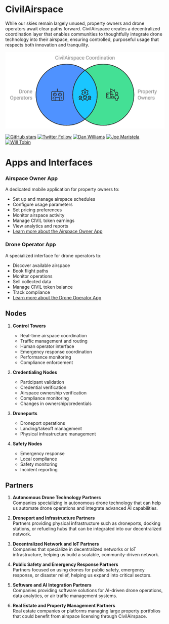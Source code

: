 # CivilAirspace

While our skies remain largely unused, property owners and drone operators await clear paths forward. CivilAirspace creates a decentralized coordination layer that enables communities to thoughtfully integrate drone technology into their airspace, ensuring controlled, purposeful usage that respects both innovation and tranquility.

![CivilAirspace Coordination](docs/images/CivilAirspaceCoordination.png)

[![GitHub stars](https://img.shields.io/github/stars/CivilAirspace/CivilAirspace?style=social)](https://github.com/CivilAirspace/CivilAirspace)
[![Twitter Follow](https://img.shields.io/twitter/follow/joemaristela?style=social)](https://twitter.com/joemaristela)
[![Dan Williams](https://img.shields.io/badge/LinkedIn-Dan_Williams-blue)](https://www.linkedin.com/in/dan-williams-96069/)
[![Joe Maristela](https://img.shields.io/badge/LinkedIn-Joe_Maristela-blue)](https://www.linkedin.com/in/rolodexter/)
[![Will Tobin](https://img.shields.io/badge/LinkedIn-Will_Tobin-blue)](https://www.linkedin.com/in/will-tobin/)



# Apps and Interfaces

### Airspace Owner App
A dedicated mobile application for property owners to:
- Set up and manage airspace schedules
- Configure usage parameters
- Set pricing preferences
- Monitor airspace activity
- Manage CIVIL token earnings
- View analytics and reports
- [Learn more about the Airspace Owner App](docs/Airspace_Owner_App.md)

### Drone Operator App
A specialized interface for drone operators to:
- Discover available airspace
- Book flight paths
- Monitor operations
- Sell collected data
- Manage CIVIL token balance
- Track compliance 
- [Learn more about the Drone Operator App](docs/Drone_Operator_App.md)

## Nodes

1. **Control Towers**
   - Real-time airspace coordination
   - Traffic management and routing
   - Human operator interface
   - Emergency response coordination
   - Performance monitoring
   - Compliance enforcement

2. **Credentialing Nodes**
   - Participant validation
   - Credential verification
   - Airspace ownership verification
   - Compliance monitoring
   - Changes in ownership/credentials

3. **Droneports**
   - Droneport operations
   - Landing/takeoff management
   - Physical infrastructure management

4. **Safety Nodes**
   - Emergency response 
   - Local compliance 
   - Safety monitoring
   - Incident reporting   

## Partners

1. **Autonomous Drone Technology Partners**  
   Companies specializing in autonomous drone technology that can help us automate drone operations and integrate advanced AI capabilities.

2. **Droneport and Infrastructure Partners**  
   Partners providing physical infrastructure such as droneports, docking stations, or refueling hubs that can be integrated into our decentralized network.

3. **Decentralized Network and IoT Partners**  
   Companies that specialize in decentralized networks or IoT infrastructure, helping us build a scalable, community-driven network.

4. **Public Safety and Emergency Response Partners**  
   Partners focused on using drones for public safety, emergency response, or disaster relief, helping us expand into critical sectors.

5. **Software and AI Integration Partners**  
   Companies providing software solutions for AI-driven drone operations, data analytics, or air traffic management systems.

6. **Real Estate and Property Management Partners**  
   Real estate companies or platforms managing large property portfolios that could benefit from airspace licensing through CivilAirspace.